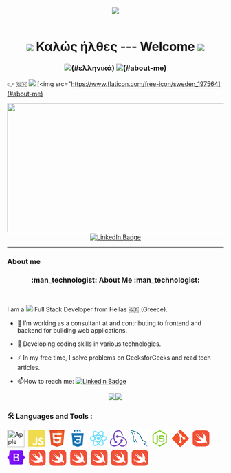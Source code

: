 

<div id="header" align="center">
  <img src="https://media.giphy.com/media/zhYSVCirREeIZtONCI/giphy.gif" width="150"/>
</div>


<div id="header" align="center">
  <img src="https://komarev.com/ghpvc/?username=1KRS&color=yellowgreen&label=Θεάσεις+/+Views" alt=""/>
</div>


<h1 align="center">
  <img src="https://media.giphy.com/media/hvRJCLFzcasrR4ia7z/giphy.gif" width="30px"/> Καλώς ήλθες --- Welcome
  <img src="https://media.giphy.com/media/hvRJCLFzcasrR4ia7z/giphy.gif" width="30px"/>
 </h1>

<h3 align="center">
  <img src="https://media.giphy.com/media/vLao2Cp0dSBv8rrec4/giphy.gif" width="30px"/>(#ελληνικά)
  <img src="https://media.giphy.com/media/hvRJCLFzcasrR4ia7z/giphy.gif" width="30px"/>(#about-me)
</h3>

:point_right: [:greece:](#σχετικα-με-εμενα)  [<img src="https://media.giphy.com/media/hvRJCLFzcasrR4ia7z/giphy.gif" width="30px"/>](#about-me) 
[<img src="https://www.flaticon.com/free-icon/sweden_197564](#about-me)

<div id="header" align="center">
  <img src="https://media.giphy.com/media/qgQUggAC3Pfv687qPC/giphy.gif" width="600" height="300"/>
</div>



<div id="badges" align="center">
  <a href="https://www.linkedin.com/in/δημήτρης-μανωλόπουλος-86a19217a/" target="_blank" rel="noopener noreferrer">
    <img src="https://img.shields.io/badge/LinkedIn-blue?style=for-the-badge&logo=linkedin&logoColor=white" alt="LinkedIn Badge"/>
  </a>
</div>



---

### About me
<div id="header" align="center">
  <h3>:man_technologist: About Me :man_technologist: 
</div>

</br>

I am a <img src="https://media.giphy.com/media/ln7z2eWriiQAllfVcn/giphy.gif" width="15"> Full Stack Developer from Hellas 🇬🇷 (Greece).

- :telescope: I’m working as a consultant at </Salt> and contributing to frontend and backend for building web applications.

- :seedling: Developing coding skills in various technologies.

- :zap: In my free time, I solve problems on GeeksforGeeks and read tech articles.

- :mailbox:How to reach me: [![Linkedin Badge](https://img.shields.io/badge/-kakbar-blue?style=flat&logo=Linkedin&logoColor=white)](your-linkedin-url)

<div id="header" align="center">
  <img src="https://media.giphy.com/media/Q9aBxHn9fTqKs/giphy.gif"/><img src="https://media.giphy.com/media/Q9aBxHn9fTqKs/giphy.gif"/>
</div>

### :hammer_and_wrench: Languages and Tools :
  
<div>
  <img src="https://upload.wikimedia.org/wikipedia/commons/1/1b/Apple_logo_grey.svg" title="Apple" **alt="Apple" width="40" height="40"/>&nbsp;
  <img src="https://github.com/devicons/devicon/blob/master/icons/javascript/javascript-plain.svg" title="JS" alt="JS" width="40" height="40"/>&nbsp;
  <img src="https://github.com/devicons/devicon/blob/master/icons/html5/html5-original.svg" title="HTML5" alt="HTML" width="40" height="40"/>&nbsp;
  <img src="https://github.com/devicons/devicon/blob/master/icons/css3/css3-plain-wordmark.svg"  title="CSS3" alt="CSS" width="40" height="40"/>&nbsp;
  <img src="https://github.com/devicons/devicon/blob/master/icons/react/react-original.svg" title="React" alt="React" width="40" height="40"/>&nbsp;
  <img src="https://github.com/devicons/devicon/blob/master/icons/redux/redux-original.svg" title="Redux" alt="Redux " width="40" height="40"/>&nbsp;
  <img src="https://github.com/devicons/devicon/blob/master/icons/mysql/mysql-original.svg" title="MySQL"  alt="MySQL" width="40" height="40"/>&nbsp;
  <img src="https://github.com/devicons/devicon/blob/master/icons/nodejs/nodejs-original.svg" title="NodeJS" alt="NodeJS" width="40" height="40"/>&nbsp;
  <img src="https://github.com/devicons/devicon/blob/master/icons/git/git-original.svg" title="Git" **alt="Git" width="40" height="40"/>&nbsp;
  <img src="https://github.com/devicons/devicon/blob/master/icons/swift/swift-original.svg" title="Swift" **alt="Swift" width="40" height="40"/>&nbsp;
  <img src="https://github.com/devicons/devicon/blob/master/icons/bootstrap/bootstrap-original.svg" title="Bootstrap" **alt="Bootstrap" width="42" height="42"/>&nbsp;
  <img src="https://github.com/devicons/devicon/blob/master/icons/swift/swift-original.svg" title="Swift" **alt="Swift" width="40" height="40"/>&nbsp;
  <img src="https://github.com/devicons/devicon/blob/master/icons/swift/swift-original.svg" title="Swift" **alt="Swift" width="40" height="40"/>&nbsp;
  <img src="https://github.com/devicons/devicon/blob/master/icons/swift/swift-original.svg" title="Swift" **alt="Swift" width="40" height="40"/>&nbsp;
  <img src="https://github.com/devicons/devicon/blob/master/icons/swift/swift-original.svg" title="Swift" **alt="Swift" width="40" height="40"/>&nbsp;
  <img src="https://github.com/devicons/devicon/blob/master/icons/swift/swift-original.svg" title="Swift" **alt="Swift" width="40" height="40"/>&nbsp;
  <img src="https://github.com/devicons/devicon/blob/master/icons/swift/swift-original.svg" title="Swift" **alt="Swift" width="40" height="40"/>&nbsp;
</div>  


<!--
**1KRS/1KRS** is a ✨ _special_ ✨ repository because its `README.md` (this file) appears on your GitHub profile.

Here are some ideas to get you started:

- 🔭 I’m currently working on ...
- 🌱 I’m currently learning ...
- 👯 I’m looking to collaborate on ...
- 🤔 I’m looking for help with ...
- 💬 Ask me about ...
- 📫 How to reach me: ...
- 😄 Pronouns: ...
- ⚡ Fun fact: ...
-->
